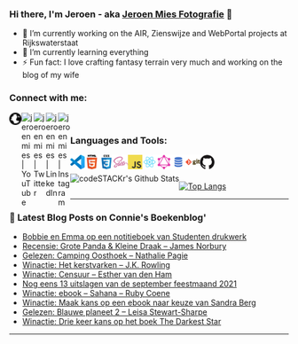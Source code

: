 ### Hi there, I'm Jeroen - aka [Jeroen Mies Fotografie][website] 👋

- 🔭 I’m currently working on the AIR, Zienswijze and WebPortal projects at Rijkswaterstaat
- 🌱 I’m currently learning everything
- ⚡ Fun fact: I love crafting fantasy terrain very much and working on the blog of my wife

### Connect with me:

[<img align="left" alt="jeroenmies" width="22px" src="https://raw.githubusercontent.com/iconic/open-iconic/master/svg/globe.svg" />][website]
[<img align="left" alt="jeroenmies | YouTube" width="22px" src="https://cdn.jsdelivr.net/npm/simple-icons@v3/icons/youtube.svg" />][youtube]
[<img align="left" alt="jeroenmies | Twitter" width="22px" src="https://cdn.jsdelivr.net/npm/simple-icons@v3/icons/twitter.svg" />][twitter]
[<img align="left" alt="jeroenmies | LinkedIn" width="22px" src="https://cdn.jsdelivr.net/npm/simple-icons@v3/icons/linkedin.svg" />][linkedin]
[<img align="left" alt="jeroenmies | Instagram" width="22px" src="https://cdn.jsdelivr.net/npm/simple-icons@v3/icons/instagram.svg" />][instagram]

<br />

### Languages and Tools:

[<img align="left" alt="Visual Studio Code" width="26px" src="https://raw.githubusercontent.com/github/explore/80688e429a7d4ef2fca1e82350fe8e3517d3494d/topics/visual-studio-code/visual-studio-code.png" />][webdevplaylist]
[<img align="left" alt="HTML5" width="26px" src="https://raw.githubusercontent.com/github/explore/80688e429a7d4ef2fca1e82350fe8e3517d3494d/topics/html/html.png" />][webdevplaylist]
[<img align="left" alt="CSS3" width="26px" src="https://raw.githubusercontent.com/github/explore/80688e429a7d4ef2fca1e82350fe8e3517d3494d/topics/css/css.png" />][cssplaylist]
[<img align="left" alt="Sass" width="26px" src="https://raw.githubusercontent.com/github/explore/80688e429a7d4ef2fca1e82350fe8e3517d3494d/topics/sass/sass.png" />][cssplaylist]
[<img align="left" alt="JavaScript" width="26px" src="https://raw.githubusercontent.com/github/explore/80688e429a7d4ef2fca1e82350fe8e3517d3494d/topics/javascript/javascript.png" />][jsplaylist]
[<img align="left" alt="React" width="26px" src="https://raw.githubusercontent.com/github/explore/80688e429a7d4ef2fca1e82350fe8e3517d3494d/topics/react/react.png" />][reactplaylist]
[<img align="left" alt="GraphQL" width="26px" src="https://raw.githubusercontent.com/github/explore/80688e429a7d4ef2fca1e82350fe8e3517d3494d/topics/graphql/graphql.png" />][webdevplaylist]
[<img align="left" alt="SQL" width="26px" src="https://raw.githubusercontent.com/github/explore/80688e429a7d4ef2fca1e82350fe8e3517d3494d/topics/sql/sql.png" />][webdevplaylist]
[<img align="left" alt="Git" width="26px" src="https://raw.githubusercontent.com/github/explore/80688e429a7d4ef2fca1e82350fe8e3517d3494d/topics/git/git.png" />][webdevplaylist]
[<img align="left" alt="GitHub" width="26px" src="https://raw.githubusercontent.com/github/explore/78df643247d429f6cc873026c0622819ad797942/topics/github/github.png" />][webdevplaylist]

<br />
<br />

<img align="left" alt="codeSTACKr's Github Stats" src="https://github-readme-stats.vercel.app/api?username=jeroenmies&show_icons=true&hide_border=true&count_private=true&theme=tokyonight" />

[![Top Langs](https://github-readme-stats.vercel.app/api/top-langs/?username=jeroenmies)](https://github.com/jeroenmies/github-readme-stats)

---

### 📕 Latest Blog Posts on Connie's Boekenblog'
<!-- BLOG-POST-LIST:START -->
- [Bobbie en Emma op een notitieboek van Studenten drukwerk](https://conniesboekenblog.nl/2021/10/15/bobbie-en-emma-op-een-notitieboek-van-studenten-drukwerk/?utm_source=rss&utm_medium=rss&utm_campaign=bobbie-en-emma-op-een-notitieboek-van-studenten-drukwerk)
- [Recensie: Grote Panda & Kleine Draak – James Norbury](https://conniesboekenblog.nl/2021/10/10/recensie-grote-panda-kleine-draak-james-norbury/?utm_source=rss&utm_medium=rss&utm_campaign=recensie-grote-panda-kleine-draak-james-norbury)
- [Gelezen: Camping Oosthoek – Nathalie Pagie](https://conniesboekenblog.nl/2021/10/08/gelezen-camping-oosthoek-nathalie-pagie/?utm_source=rss&utm_medium=rss&utm_campaign=gelezen-camping-oosthoek-nathalie-pagie)
- [Winactie: Het kerstvarken – J.K. Rowling](https://conniesboekenblog.nl/2021/09/30/winactie-het-kerstvarken-j-k-rowling/?utm_source=rss&utm_medium=rss&utm_campaign=winactie-het-kerstvarken-j-k-rowling)
- [Winactie: Censuur – Esther van den Ham](https://conniesboekenblog.nl/2021/09/29/winactie-censuur-esther-van-den-ham/?utm_source=rss&utm_medium=rss&utm_campaign=winactie-censuur-esther-van-den-ham)
- [Nog eens 13 uitslagen van de september feestmaand 2021](https://conniesboekenblog.nl/2021/09/28/nog-eens-13-uitslagen-van-de-september-feestmaand-2021/?utm_source=rss&utm_medium=rss&utm_campaign=nog-eens-13-uitslagen-van-de-september-feestmaand-2021)
- [Winactie: ebook – Sahana – Ruby Coene](https://conniesboekenblog.nl/2021/09/28/winactie-ebook-sahana-ruby-coene/?utm_source=rss&utm_medium=rss&utm_campaign=winactie-ebook-sahana-ruby-coene)
- [Winactie: Maak kans op een ebook naar keuze van Sandra Berg](https://conniesboekenblog.nl/2021/09/27/winactie-maak-kans-op-een-ebook-naar-keuze-van-sandra-berg/?utm_source=rss&utm_medium=rss&utm_campaign=winactie-maak-kans-op-een-ebook-naar-keuze-van-sandra-berg)
- [Gelezen: Blauwe planeet 2 – Leisa Stewart-Sharpe](https://conniesboekenblog.nl/2021/09/26/gelezen-blauwe-planeet-2-leisa-stewart-sharpe/?utm_source=rss&utm_medium=rss&utm_campaign=gelezen-blauwe-planeet-2-leisa-stewart-sharpe)
- [Winactie: Drie keer kans op het boek The Darkest Star](https://conniesboekenblog.nl/2021/09/26/winactie-drie-keer-kans-op-het-boek-the-darkest-star/?utm_source=rss&utm_medium=rss&utm_campaign=winactie-drie-keer-kans-op-het-boek-the-darkest-star)
<!-- BLOG-POST-LIST:END -->

---

[website]: https://jeroenmiesfotografie.nl
[twitter]: https://twitter.com/jeroenmies
[youtube]: https://www.youtube.com/channel/UCdM6wXDAk3Y8_ycxkSfAD7Q
[instagram]: https://www.instagram.com/jeroenmies/
[linkedin]: https://www.linkedin.com/in/jeroenmies/
[webdevplaylist]: https://www.youtube.com/playlist?list=PLlhZGGVFsRrTQQnp_2UwWSoAigm-9_SqR
[jsplaylist]: https://www.youtube.com/playlist?list=PLC5BA7CB1270B2073
[cssplaylist]: https://www.youtube.com/playlist?list=PLlhZGGVFsRrSeV5xra6z-nU60cqompunz
[reactplaylist]: https://www.youtube.com/playlist?list=PLC5BA7CB1270B2073
